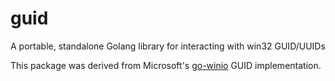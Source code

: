 # guid
A portable, standalone Golang library for interacting with win32 GUID/UUIDs

This package was derived from Microsoft's [go-winio](https://github.com/microsoft/go-winio) GUID implementation.
